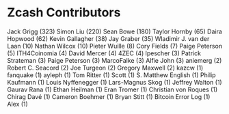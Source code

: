 Zcash Contributors
==================

Jack Grigg (323)
Simon Liu (220)
Sean Bowe (180)
Taylor Hornby (65)
Daira Hopwood (62)
Kevin Gallagher (38)
Jay Graber (35)
Wladimir J. van der Laan (10)
Nathan Wilcox (10)
Pieter Wuille (8)
Cory Fields (7)
Paige Peterson (5)
ITH4Coinomia (4)
David Mercer (4)
4ZEC (4)
lpescher (3)
Patrick Strateman (3)
Paige Peterson (3)
MarcoFalke (3)
Alfie John (3)
aniemerg (2)
Robert C. Seacord (2)
Joe Turgeon (2)
Gregory Maxwell (2)
kazcw (1)
fanquake (1)
ayleph (1)
Tom Ritter (1)
Scott (1)
S. Matthew English (1)
Philip Kaufmann (1)
Louis Nyffenegger (1)
Lars-Magnus Skog (1)
Jeffrey Walton (1)
Gaurav Rana (1)
Ethan Heilman (1)
Eran Tromer (1)
Christian von Roques (1)
Chirag Davé (1)
Cameron Boehmer (1)
Bryan Stitt (1)
Bitcoin Error Log (1)
Alex (1)
